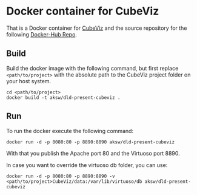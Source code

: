 # Docker container for CubeViz

That is a Docker container for [CubeViz](https://github.com/AKSW/cubeviz.ontowiki) and the source repository for the following [Docker-Hub Repo](https://hub.docker.com/r/aksw/dld-present-cubeviz/).

## Build

Build the docker image with the following command, but first replace `<path/to/project>` with the absolute path to the CubeViz project folder on your host system.

```
cd <path/to/project>
docker build -t aksw/dld-present-cubeviz .
```

## Run

To run the docker execute the following command:

```
docker run -d -p 8080:80 -p 8890:8890 aksw/dld-present-cubeviz
```

With that you publish the Apache port 80 and the Virtuoso port 8890.

In case you want to override the virtuoso db folder, you can use:

```
docker run -d -p 8080:80 -p 8890:8890 -v <path/to/project>CubeViz/data:/var/lib/virtuoso/db aksw/dld-present-cubeviz
```
